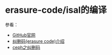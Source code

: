 # erasure-code/isal的编译

参看：
- [GitHub官网](https://github.com/intel/isa-l)
- [纠删码(erasure code)介绍](https://zhuanlan.zhihu.com/p/554262696)
- [ceph之纠删码](https://www.cnblogs.com/chris-cp/p/4791217.html)
